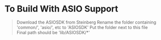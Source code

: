 To Build With ASIO Support
==========================

> Download the ASIOSDK from Steinberg
> Rename the folder containing 'common/', 'asio/', etc to 'ASIOSDK'
> Put the folder next to this file
> Final path should be 'lib/ASIOSDK/*'
